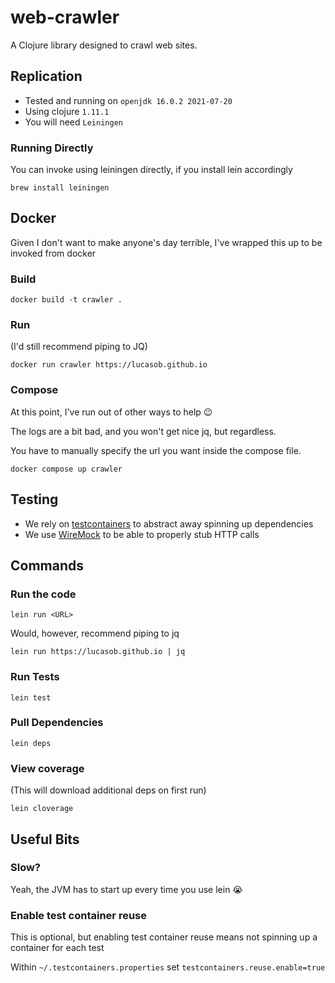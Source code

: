 # web-crawler

A Clojure library designed to crawl web sites.

## Replication

* Tested and running on `openjdk 16.0.2 2021-07-20`
* Using clojure `1.11.1`
* You will need `Leiningen`

### Running Directly

You can invoke using leiningen directly, if you install lein accordingly

```shell
brew install leiningen
```

## Docker

Given I don't want to make anyone's day terrible, I've wrapped this up to be invoked from docker

### Build

```shell
docker build -t crawler .
```

### Run

(I'd still recommend piping to JQ)

```shell
docker run crawler https://lucasob.github.io
```

### Compose

At this point, I've run out of other ways to help 😉

The logs are a bit bad, and you won't get nice jq, but regardless.

You have to manually specify the url you want inside the compose file.

```shell
docker compose up crawler
```

## Testing

* We rely on [testcontainers](https://testcontainers.com) to abstract away spinning up dependencies
* We use [WireMock](https://wiremock.org) to be able to properly stub HTTP calls

## Commands

### Run the code

```shell
lein run <URL>
```

Would, however, recommend piping to jq

```shell
lein run https://lucasob.github.io | jq
```

### Run Tests

```shell
lein test
```

### Pull Dependencies

```shell
lein deps
```

### View coverage

(This will download additional deps on first run)

```shell
lein cloverage
```

## Useful Bits

### Slow?

Yeah, the JVM has to start up every time you use lein 😭

### Enable test container reuse

This is optional, but enabling test container reuse means not spinning up a container for each test

Within `~/.testcontainers.properties` set `testcontainers.reuse.enable=true`

